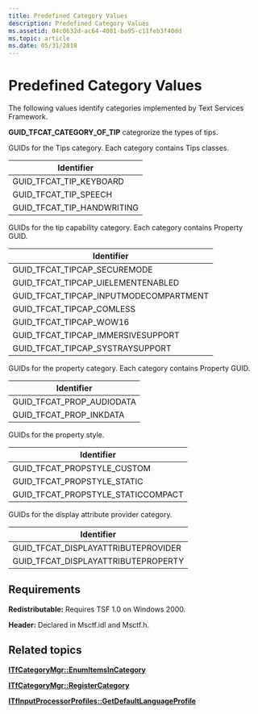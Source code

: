 ```yaml
---
title: Predefined Category Values
description: Predefined Category Values
ms.assetid: 04c0632d-ac64-4081-ba95-c11feb3f40dd
ms.topic: article
ms.date: 05/31/2018
---
```


# Predefined Category Values

The following values identify categories implemented by Text Services Framework.

**GUID_TFCAT_CATEGORY_OF_TIP** categrorize the types of tips.

GUIDs for the Tips category. Each category contains Tips classes.

|  Identifier                |
|----------------------------|
| GUID_TFCAT_TIP_KEYBOARD    |
| GUID_TFCAT_TIP_SPEECH      |
| GUID_TFCAT_TIP_HANDWRITING |

GUIDs for the tip capability category. Each category contains Property GUID.

|  Identifier                            |
|----------------------------------------|
| GUID_TFCAT_TIPCAP_SECUREMODE           |
| GUID_TFCAT_TIPCAP_UIELEMENTENABLED     |
| GUID_TFCAT_TIPCAP_INPUTMODECOMPARTMENT |
| GUID_TFCAT_TIPCAP_COMLESS              |
| GUID_TFCAT_TIPCAP_WOW16                |
| GUID_TFCAT_TIPCAP_IMMERSIVESUPPORT     |
| GUID_TFCAT_TIPCAP_SYSTRAYSUPPORT       |

GUIDs for the property category. Each category contains Property GUID.

|  Identifier               |
|---------------------------|
| GUID_TFCAT_PROP_AUDIODATA |
| GUID_TFCAT_PROP_INKDATA   |

GUIDs for the property style.

|  Identifier                      |
|----------------------------------|
GUID_TFCAT_PROPSTYLE_CUSTOM        |
GUID_TFCAT_PROPSTYLE_STATIC        |
GUID_TFCAT_PROPSTYLE_STATICCOMPACT |

GUIDs for the display attribute provider category.

|  Identifier                         |
|-------------------------------------|
| GUID_TFCAT_DISPLAYATTRIBUTEPROVIDER |
| GUID_TFCAT_DISPLAYATTRIBUTEPROPERTY |

## Requirements

**Redistributable:** Requires TSF 1.0 on Windows 2000.

**Header:** Declared in Msctf.idl and Msctf.h.

## Related topics

<dl> <dt>

[**ITfCategoryMgr::EnumItemsInCategory**](/windows/desktop/api/Msctf/nf-msctf-itfcategorymgr-enumitemsincategory)
</dt> <dt>

[**ITfCategoryMgr::RegisterCategory**](/windows/desktop/api/Msctf/nf-msctf-itfcategorymgr-registercategory)
</dt> <dt>

[**ITfInputProcessorProfiles::GetDefaultLanguageProfile**](/windows/desktop/api/Msctf/nf-msctf-itfinputprocessorprofiles-getdefaultlanguageprofile)
</dt> </dl>

 

 




